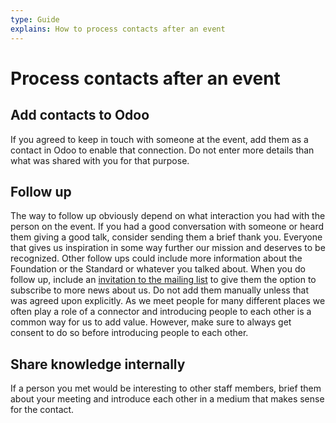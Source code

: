 ```yaml
---
type: Guide
explains: How to process contacts after an event
---
```


# Process contacts after an event

## Add contacts to Odoo

If you agreed to keep in touch with someone at the event, add them as a contact in Odoo to enable that connection. Do not enter more details than what was shared with you for that purpose.

## Follow up

The way to follow up obviously depend on what interaction you had with the person on the event. If you had a good conversation with someone or heard them giving a good talk, consider sending them a brief thank you. Everyone that gives us inspiration in some way further our mission and deserves to be recognized. Other follow ups could include more information about the Foundation or the Standard or whatever you talked about. When you do follow up, include an [invitation to the mailing list](https://forms.gle/gn7wR2Eaxbv5g1BF9) to give them the option to subscribe to more news about us. Do not add them manually unless that was agreed upon explicitly. As we meet people for many different places we often play a role of a connector and introducing people to each other is a common way for us to add value. However, make sure to always get consent to do so before introducing people to each other.

## Share knowledge internally

If a person you met would be interesting to other staff members, brief them about your meeting and introduce each other in a medium that makes sense for the contact.

